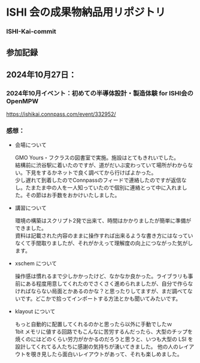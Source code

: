 # ISHI 会の成果物納品用リポジトリ
### ISHI-Kai-commit

## 参加記録

## 2024年10月27日：
### 2024年10月イベント：初めての半導体設計・製造体験 for ISHI会のOpenMPW

https://ishikai.connpass.com/event/332952/

### 感想：

* 会場について

     GMO Yours・フクラスの図書室で実施。施設はとてもきれいでした。  
     結構前に渋谷駅に着いたのですが、道がだいぶ変わっていて場所がわからない。下見をするかネットで良く調べてから行けばよかった。  
     少し遅れて到着したのでConnpassのフィードで連絡したのですが返信なし。たまたま中の人を一人知っていたので個別に連絡とって中に入れました。その節はお手数をおかけいたしました。

* 講習について

     環境の構築はスクリプト2発で出来て、時間はかかりましたが簡単に準備ができました。  
     資料は記載された内容のままに操作すれば出来るような書き方にはなっていなくて手間取りましたが、それがかえって理解度の向上につながった気がします。  

* xschem について

     操作感は慣れるまで少しかかったけど、なかなか良かった。ライブラリも事前にある程度用意してくれたのでさくさく進められましたが、自分で作らなければならない局面とかあるのかな？と思ったりしてますが、まだ調べてないです。どこかで拾ってインポートする方法とかも聞いてみたいです。

* klayout について

     もっと自動的に配置してくれるのかと思ったら以外に手動でしたｗ  
     1bit メモリに値する回路でもこんなに苦労するんだったら、大型のチップを焼くのにはどのくらい労力がかかるのだろうと思うと、いつも大型の LSI を設計してくれてる人たちに感謝の気持ちが湧いてきました。
     他の人のレイアウトを覗き見したら面白いレイアウトがあって、それも楽しめました。